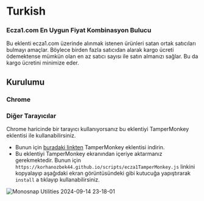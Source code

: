 # Turkish
### Ecza1.com En Uygun Fiyat Kombinasyon Bulucu
Bu eklenti ecza1.com üzerinde alınmak istenen ürünleri satan ortak satıcıları bulmayı amaçlar. Böylece birden fazla satıcıdan alarak kargo ücreti ödemektense mümkün olan en az satıcı sayısı ile satın almanızı sağlar. Bu da kargo ücretini minimize eder.

## Kurulumu
### Chrome

### Diğer Tarayıcılar
Chrome haricinde bir tarayıcı kullanıyorsanız bu eklentiyi TamperMonkey eklentisi ile kullanabilirsiniz. 
* Bunun için [buradaki linkten](https://www.tampermonkey.net/) TamperMonkey eklentisi indirin.
* Bu eklentiyi TamperMonkey ekranından içeriye aktarmanız gerekmektedir. Bunun için `https://korhanozbek44.github.io/scripts/ecza1TamperMonkey.js` linkini kopyalayıp aşağıdaki ekran görüntüsündeki gibi kutucuğa yapıştırarak `install` a tıklayıp kullanabilirsiniz.

![Monosnap Utilities 2024-09-14 23-18-01](https://github.com/user-attachments/assets/3fd4c87f-ccdb-4e16-b160-6f36d1373893)
